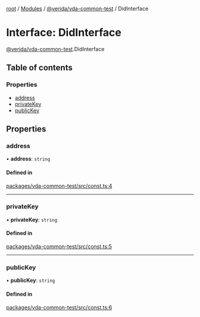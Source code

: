 [root](../README.md) / [Modules](../modules.md) / [@verida/vda-common-test](../modules/verida_vda_common_test.md) / DidInterface

# Interface: DidInterface

[@verida/vda-common-test](../modules/verida_vda_common_test.md).DidInterface

## Table of contents

### Properties

- [address](verida_vda_common_test.DidInterface.md#address)
- [privateKey](verida_vda_common_test.DidInterface.md#privatekey)
- [publicKey](verida_vda_common_test.DidInterface.md#publickey)

## Properties

### address

• **address**: `string`

#### Defined in

[packages/vda-common-test/src/const.ts:4](https://github.com/verida/verida-js/blob/a690f60/packages/vda-common-test/src/const.ts#L4)

___

### privateKey

• **privateKey**: `string`

#### Defined in

[packages/vda-common-test/src/const.ts:5](https://github.com/verida/verida-js/blob/a690f60/packages/vda-common-test/src/const.ts#L5)

___

### publicKey

• **publicKey**: `string`

#### Defined in

[packages/vda-common-test/src/const.ts:6](https://github.com/verida/verida-js/blob/a690f60/packages/vda-common-test/src/const.ts#L6)

